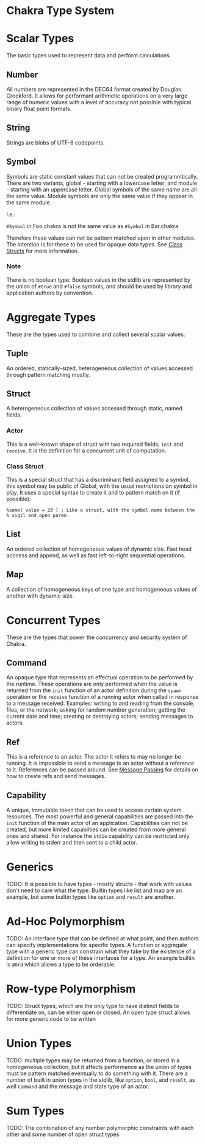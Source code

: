 
# Chakra Type System

# Scalar Types

The basic types used to represent data and perform calculations.

## Number

All numbers are represented in the DEC64 format created by Douglas Crockford.  It allows for performant arithmetic operations on a very large range of numeric values
with a level of accuracy not possible with typical binary float point formats.

## String

Strings are blobs of UTF-8 codepoints.

## Symbol

Symbols are static constant values that can not be created programmtically.  There
are two variants, global - starting with a lowercase letter; and module - starting
with an uppercase letter.  Global symbols of the same name are all the same value.
Module symbols are only the same value if they appear in the same module.

I.e.:

`#Symbol` in Foo.chakra is not the same value as `#Symbol` in Bar.chakra

Therefore these values can _not_ be pattern matched upon in other modules. The
intention is for these to be used for opaque data types.  See [Class Structs](#Class_Structs) for more information.

### Note

There is no boolean type.  Boolean values in the stdlib are represented by the union of `#true` and `#false` symbols, and should be used by library and application
authors by convention.

# Aggregate Types

These are the types used to combine and collect several scalar values.

## Tuple

An ordered, statically-sized, heterogeneous collection of values accessed through pattern matching mostly.

## Struct

A heterogeneous collection of values accessed through static, named fields.

### Actor

This is a well-known shape of struct with two required fields, `init` and `receive`.  It is the definition for a concurrent unit of computation.

### Class Struct

This is a special struct that has a discriminant field assigned to a symbol, this symbol may be public of Global, with the usual restrictions on symbol in play.  It uses a special syntax to create it and to pattern match on it (if possible):

```chakra
%some( value = 23 ) ; Like a struct, with the symbol name between the % sigil and open paren.
```

## List

An ordered collection of homogeneous values of dynamic size.  Fast head acccess and append, as well as fast left-to-right sequential operations.

## Map

A collection of homogeneous keys of one type and homogeneous values of another with dynamic size.

# Concurrent Types

These are the types that power the concurrency and security system of Chakra.

## Command

An opaque type that represents an effectual operation to be performed by the runtime.  These operations are only performed when the value is returned from the `init` function of an actor definition during the `spawn` operation or the `receive` function of a running actor when called in response to a message received. Examples: writing to and reading from the console, files, or the network; asking for random number generation; getting the current date and time; creating or destroying actors; sending messages to actors.

## Ref

This is a reference to an actor.  The actor it refers to may no longer be running.  It is impossible to send a message to an actor without a reference to it.  References can be passed around. See [Message Passing](./message-passing.md) for details on how to create refs and send messages.

## Capability

A unique, immutable token that can be used to access certain system resources.  The most powerful and general capabilities are passed into the `init` function of the main actor of an application.  Capabilities can not be created, but more limited capabilties can be created from more general ones and shared.  For instance the `stdio` capability can be restricted only allow writing to stderr and then sent to a child actor.

# Generics

TODO: It is possible to have types - mostly structs - that work with values don't need to care what the type.  Builtin types like list and map are an example, but some builtin types like `option` and `result` are another.

# Ad-Hoc Polymorphism

TODO: An interface type that can be defined at what point, and then authors can specify implementations for specific types.  A function or aggregate type with a generic type can constrain what they take by the existence of a definition for one or more of these interfaces for a type.  An example builtin is `@Ord` which allows a type to be orderable.

# Row-type Polymorphism

TODO: Struct types, which are the only type to have distinct fields to differentiate on, can be either open or closed.  An open type struct allows for more generic code to be written

# Union Types

TODO: multiple types may be returned from a function, or stored in a homogeneous collection, but it affects performance as the union of types must be pattern matched eventually to do something with it.  There are a number of built in union types in the stdlib, like `option`, `bool`, and `result`, as well `Command` and the message and state type of an actor.

# Sum Types

TODO:  The combination of any number polymorphic constraints with each other and some number of open struct types